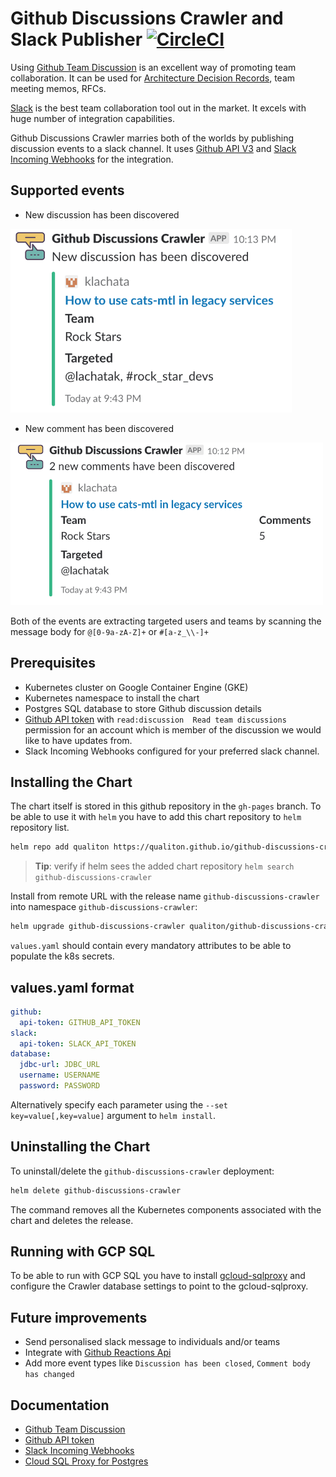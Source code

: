 # Github Discussions Crawler and Slack Publisher [![CircleCI](https://circleci.com/gh/qualiton/github-discussions-crawler/tree/master.svg?style=shield)](https://circleci.com/gh/qualiton/github-discussions-crawler/tree/master)

Using [Github Team Discussion](https://blog.github.com/2017-11-20-introducing-team-discussions/) is an excellent way of promoting team collaboration. It can be used for [Architecture Decision Records](https://www.thoughtworks.com/radar/techniques/lightweight-architecture-decision-records), team meeting memos, RFCs.

[Slack](https://slack.com/) is the best team collaboration tool out in the market. It excels with huge number of integration capabilities.

Github Discussions Crawler marries both of the worlds by publishing discussion events to a slack channel. It uses [Github API V3](https://developer.github.com/v3/) and [Slack Incoming Webhooks](https://api.slack.com/incoming-webhooks) for the integration.

## Supported events

- New discussion has been discovered

<a href="url"><img src="docs/new_discussion.png" aligh="left" width="450" ></a>

- New comment has been discovered

<a href="url"><img src="docs/new_comments.png" aligh="left" width="500" ></a>

Both of the events are extracting targeted users and teams by scanning the message body for `@[0-9a-zA-Z]+` or `#[a-z_\\-]+`

## Prerequisites

- Kubernetes cluster on Google Container Engine (GKE)
- Kubernetes namespace to install the chart
- Postgres SQL database to store Github discussion details
- [Github API token](https://help.github.com/articles/creating-a-personal-access-token-for-the-command-line/) with `read:discussion  Read team discussions` permission for an account which is member of the discussion we would like to have updates from.
- Slack Incoming Webhooks configured for your preferred slack channel.

## Installing the Chart

The chart itself is stored in this github repository in the `gh-pages` branch.
To be able to use it with `helm` you have to add this chart repository to `helm` repository list.

```bash
helm repo add qualiton https://qualiton.github.io/github-discussions-crawler/
```
> **Tip**: verify if helm sees the added chart repository `helm search github-discussions-crawler`

Install from remote URL with the release name `github-discussions-crawler` into namespace `github-discussions-crawler`:

```bash
helm upgrade github-discussions-crawler qualiton/github-discussions-crawler -f values.yaml --install --wait --namespace github-discussions-crawler
```

`values.yaml` should contain every mandatory attributes to be able to populate the k8s secrets.

## values.yaml format

```yaml
github:
  api-token: GITHUB_API_TOKEN
slack:
  api-token: SLACK_API_TOKEN
database:
  jdbc-url: JDBC_URL
  username: USERNAME
  password: PASSWORD
```

Alternatively specify each parameter using the `--set key=value[,key=value]` argument to `helm install`.

## Uninstalling the Chart

To uninstall/delete the `github-discussions-crawler` deployment:

```bash
helm delete github-discussions-crawler
```

The command removes all the Kubernetes components associated with the chart and deletes the release.

## Running with GCP SQL

To be able to run with GCP SQL you have to install [gcloud-sqlproxy](https://github.com/helm/charts/tree/master/stable/gcloud-sqlproxy) and configure the Crawler database settings to point to the gcloud-sqlproxy.

## Future improvements

- Send personalised slack message to individuals and/or teams
- Integrate with [Github Reactions Api](https://developer.github.com/v3/reactions/)
- Add more event types like `Discussion has been closed`, `Comment body has changed`

## Documentation

- [Github Team Discussion](https://blog.github.com/2017-11-20-introducing-team-discussions/)
- [Github API token](https://help.github.com/articles/creating-a-personal-access-token-for-the-command-line/)
- [Slack Incoming Webhooks](https://api.slack.com/incoming-webhooks)
- [Cloud SQL Proxy for Postgres](https://cloud.google.com/sql/docs/postgres/sql-proxy)

